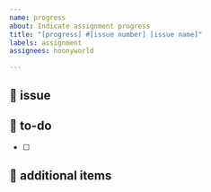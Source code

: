 ```yaml
---
name: progress
about: Indicate assignment progress
title: "[progress] #[issue number] [issue name]"
labels: assignment
assignees: hoonyworld

---
```


## 🎯 issue
<!-- 이슈에 대한 내용을 설명해주세요. -->

## 🚀 to-do
<!-- 진행할 작업에 대해 적어주세요 -->
- [ ] 

## 📝 additional items
<!-- 추가 사항에 대해 적어주세요 -->
